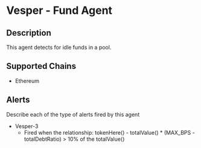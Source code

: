 # Vesper - Fund Agent

## Description

This agent detects for idle funds in a pool.

## Supported Chains

- Ethereum

## Alerts

Describe each of the type of alerts fired by this agent

- Vesper-3
  - Fired when the relationship: tokenHere() - totalValue() \* (MAX_BPS - totalDebtRatio) > 10% of the totalValue()
